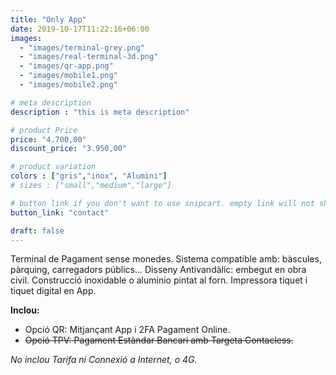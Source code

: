 ```yaml
---
title: "Only App"
date: 2019-10-17T11:22:16+06:00
images: 
  - "images/terminal-grey.png"
  - "images/real-terminal-3d.png"
  - "images/qr-app.png"
  - "images/mobile1.png"
  - "images/mobile2.png"

# meta description
description : "this is meta description"

# product Price
price: "4.700,00"
discount_price: "3.950,00"

# product variation
colors : ["gris","inox", "Alumini"]
# sizes : ["small","medium","large"]

# button link if you don't want to use snipcart. empty link will not show button
button_link: "contact"

draft: false
---
```


Terminal de Pagament sense monedes. Sistema compatible amb: bàscules, pàrquing, carregadors públics...
Disseny Antivandàlic: embegut en obra civil. Construcció inoxidable o aluminio pintat al forn.
Impressora tiquet i tiquet digital en App.

**Inclou:**
- Opció QR: Mitjançant App i 2FA Pagament Online.
- ~~Opció TPV: Pagament Estàndar Bancari amb Targeta Contacless.~~

*No inclou Tarifa ni Connexió a Internet, o 4G.*
